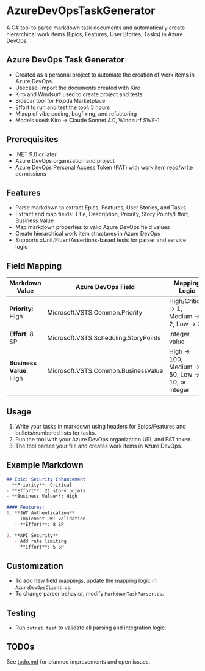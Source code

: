 # AzureDevOpsTaskGenerator

A C# tool to parse markdown task documents and automatically create hierarchical work items (Epics, Features, User Stories, Tasks) in Azure DevOps.

## Azure DevOps Task Generator
- Created as a personal project to automate the creation of work items in Azure DevOps.
- Usecase: Import the documents created with Kiro 
- Kiro and Windsurf used to create project and tests
- Sidecar tool for Fixoda Marketplace
- Effort to run and test the tool: 5 hours
- Mixup of vibe coding, bugfixing, and refactoring
- Models used: Kiro -> Claude Sonnet 4.0, Windsurf SWE-1

## Prerequisites
- .NET 9.0 or later
- Azure DevOps organization and project
- Azure DevOps Personal Access Token (PAT) with work item read/write permissions

## Features
- Parse markdown to extract Epics, Features, User Stories, and Tasks
- Extract and map fields: Title, Description, Priority, Story Points/Effort, Business Value
- Map markdown properties to valid Azure DevOps field values
- Create hierarchical work item structures in Azure DevOps
- Supports xUnit/FluentAssertions-based tests for parser and service logic

## Field Mapping
| Markdown Value         | Azure DevOps Field                          | Mapping Logic                  |
|-----------------------|---------------------------------------------|-------------------------------|
| **Priority**: High    | Microsoft.VSTS.Common.Priority              | High/Critical → 1, Medium → 2, Low → 3 |
| **Effort**: 8 SP      | Microsoft.VSTS.Scheduling.StoryPoints       | Integer value                  |
| **Business Value**: High | Microsoft.VSTS.Common.BusinessValue       | High → 100, Medium → 50, Low → 10, or integer |

## Usage
1. Write your tasks in markdown using headers for Epics/Features and bullets/numbered lists for tasks.
2. Run the tool with your Azure DevOps organization URL and PAT token.
3. The tool parses your file and creates work items in Azure DevOps.

## Example Markdown
```markdown
## Epic: Security Enhancement
- **Priority**: Critical
- **Effort**: 21 story points
- **Business Value**: High

#### Features:
1. **JWT Authentication**
   - Implement JWT validation
   - **Effort**: 8 SP

2. **API Security**
   - Add rate limiting
   - **Effort**: 5 SP
```

## Customization
- To add new field mappings, update the mapping logic in `AzureDevOpsClient.cs`.
- To change parser behavior, modify `MarkdownTaskParser.cs`.

## Testing
- Run `dotnet test` to validate all parsing and integration logic.

## TODOs
See [todo.md](todo.md) for planned improvements and open issues.
